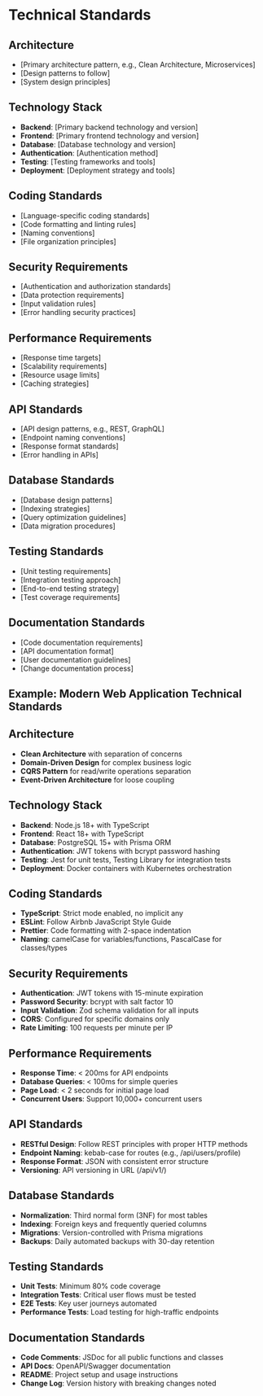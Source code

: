 # Technical Standards

## Architecture
- [Primary architecture pattern, e.g., Clean Architecture, Microservices]
- [Design patterns to follow]
- [System design principles]

## Technology Stack
- **Backend**: [Primary backend technology and version]
- **Frontend**: [Primary frontend technology and version]
- **Database**: [Database technology and version]
- **Authentication**: [Authentication method]
- **Testing**: [Testing frameworks and tools]
- **Deployment**: [Deployment strategy and tools]

## Coding Standards
- [Language-specific coding standards]
- [Code formatting and linting rules]
- [Naming conventions]
- [File organization principles]

## Security Requirements
- [Authentication and authorization standards]
- [Data protection requirements]
- [Input validation rules]
- [Error handling security practices]

## Performance Requirements
- [Response time targets]
- [Scalability requirements]
- [Resource usage limits]
- [Caching strategies]

## API Standards
- [API design patterns, e.g., REST, GraphQL]
- [Endpoint naming conventions]
- [Response format standards]
- [Error handling in APIs]

## Database Standards
- [Database design patterns]
- [Indexing strategies]
- [Query optimization guidelines]
- [Data migration procedures]

## Testing Standards
- [Unit testing requirements]
- [Integration testing approach]
- [End-to-end testing strategy]
- [Test coverage requirements]

## Documentation Standards
- [Code documentation requirements]
- [API documentation format]
- [User documentation guidelines]
- [Change documentation process]

## Example: Modern Web Application Technical Standards

## Architecture
- **Clean Architecture** with separation of concerns
- **Domain-Driven Design** for complex business logic
- **CQRS Pattern** for read/write operations separation
- **Event-Driven Architecture** for loose coupling

## Technology Stack
- **Backend**: Node.js 18+ with TypeScript
- **Frontend**: React 18+ with TypeScript
- **Database**: PostgreSQL 15+ with Prisma ORM
- **Authentication**: JWT tokens with bcrypt password hashing
- **Testing**: Jest for unit tests, Testing Library for integration tests
- **Deployment**: Docker containers with Kubernetes orchestration

## Coding Standards
- **TypeScript**: Strict mode enabled, no implicit any
- **ESLint**: Follow Airbnb JavaScript Style Guide
- **Prettier**: Code formatting with 2-space indentation
- **Naming**: camelCase for variables/functions, PascalCase for classes/types

## Security Requirements
- **Authentication**: JWT tokens with 15-minute expiration
- **Password Security**: bcrypt with salt factor 10
- **Input Validation**: Zod schema validation for all inputs
- **CORS**: Configured for specific domains only
- **Rate Limiting**: 100 requests per minute per IP

## Performance Requirements
- **Response Time**: < 200ms for API endpoints
- **Database Queries**: < 100ms for simple queries
- **Page Load**: < 2 seconds for initial page load
- **Concurrent Users**: Support 10,000+ concurrent users

## API Standards
- **RESTful Design**: Follow REST principles with proper HTTP methods
- **Endpoint Naming**: kebab-case for routes (e.g., /api/users/profile)
- **Response Format**: JSON with consistent error structure
- **Versioning**: API versioning in URL (/api/v1/)

## Database Standards
- **Normalization**: Third normal form (3NF) for most tables
- **Indexing**: Foreign keys and frequently queried columns
- **Migrations**: Version-controlled with Prisma migrations
- **Backups**: Daily automated backups with 30-day retention

## Testing Standards
- **Unit Tests**: Minimum 80% code coverage
- **Integration Tests**: Critical user flows must be tested
- **E2E Tests**: Key user journeys automated
- **Performance Tests**: Load testing for high-traffic endpoints

## Documentation Standards
- **Code Comments**: JSDoc for all public functions and classes
- **API Docs**: OpenAPI/Swagger documentation
- **README**: Project setup and usage instructions
- **Change Log**: Version history with breaking changes noted